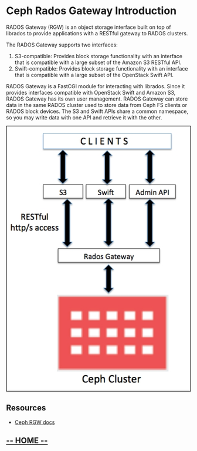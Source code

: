 # Ceph Rados Gateway Introduction

RADOS Gateway (RGW) is an object storage interface built on top of librados to provide applications with a RESTful gateway to RADOS clusters. 

The RADOS Gateway supports two interfaces:

1. S3-compatible: Provides block storage functionality with an interface that is compatible with a large subset of the Amazon S3 RESTful API.
2. Swift-compatible: Provides block storage functionality with an interface that is compatible with a large subset of the OpenStack Swift API.

RADOS Gateway is a FastCGI module for interacting with librados. Since it provides interfaces compatible with OpenStack Swift and Amazon S3, RADOS Gateway has its own user management. RADOS Gateway can store data in the same RADOS cluster used to store data from Ceph FS clients or RADOS block devices. The S3 and Swift APIs share a common namespace, so you may write data with one API and retrieve it with the other.

<img src="labIntro2/images/ceph-rgw-arq.jpg" style="width:1200px;" border=0/>


## Resources

* [Ceph RGW docs](http://docs.ceph.com/docs/bobtail/radosgw/)

## [**-- HOME --**](https://redhatsummitlabs.gitlab.io/red-hat-ceph-storage-building-an-object-storage-active-active-multisite-solution/#/)